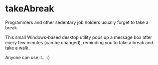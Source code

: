 # takeAbreak

Programmers and other sedentary job holders usually forget to take a break.

This small Windows-based desktop utility pops up a message box after every few minutes (can be changed), reminding you to take a break and take a walk.

Anyone can use it... :)
